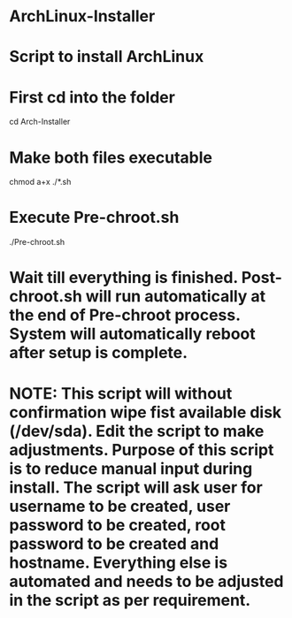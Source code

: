 # ArchLinux-Installer
# Script to install ArchLinux

# First cd into the folder
cd Arch-Installer

# Make both files executable
chmod a+x ./*.sh

# Execute Pre-chroot.sh
./Pre-chroot.sh

# Wait till everything is finished. Post-chroot.sh will run automatically at the end of Pre-chroot process. System will automatically reboot after setup is complete.

# NOTE: This script will without confirmation wipe fist available disk (/dev/sda). Edit the script to make adjustments. Purpose of this script is to reduce manual input during install. The script will ask user for username to be created, user password to be created, root password to be created and hostname. Everything else is automated and needs to be adjusted in the script as per requirement.
